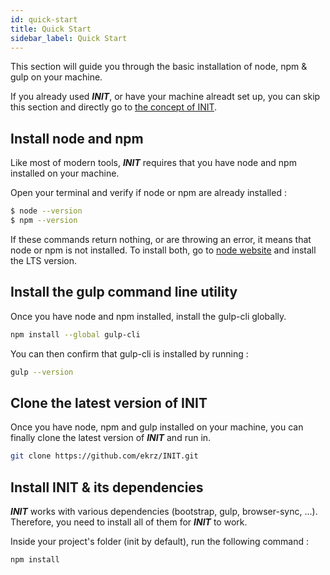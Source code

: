 ```yaml
---
id: quick-start
title: Quick Start
sidebar_label: Quick Start
---
```


This section will guide you through the basic installation of node, npm & gulp on your machine.

If you already used ***INIT***, or have your machine alreadt set up, you can skip this section and directly go to [the concept of INIT](../basics/concept.md).

## Install node and npm

Like most of modern tools, ***INIT*** requires that you have node and npm installed on your machine.

Open your terminal and verify if node or npm are already installed :

```sh
$ node --version
$ npm --version
```

If these commands return nothing, or are throwing an error, it means that node or npm is not installed. To install both, go to [node website](https://nodejs.org/en/) and install the LTS version.

## Install the gulp command line utility

Once you have node and npm installed, install the gulp-cli globally.

```sh
npm install --global gulp-cli
```

You can then confirm that gulp-cli is installed by running :

```sh
gulp --version
```

## Clone the latest version of INIT

Once you have node, npm and gulp installed on your machine, you can finally clone the latest version of ***INIT*** and run in.

```sh
git clone https://github.com/ekrz/INIT.git
```

## Install INIT & its dependencies

***INIT*** works with various dependencies (bootstrap, gulp, browser-sync, ...). Therefore, you need to install all of them for ***INIT*** to work.

Inside your project's folder (init by default), run the following command :

```sh
npm install
```